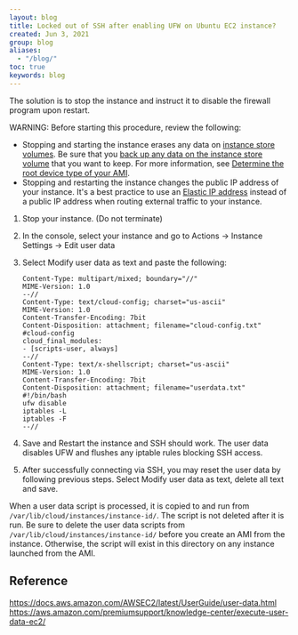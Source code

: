 ```yaml
---
layout: blog
title: Locked out of SSH after enabling UFW on Ubuntu EC2 instance?
created: Jun 3, 2021
group: blog
aliases:
  - "/blog/"
toc: true
keywords: blog
---
```

The solution is to stop the instance and instruct it to disable the firewall program upon restart.  

WARNING: Before starting this procedure, review the following:

* Stopping and starting the instance erases any data on [instance store volumes][instance-store-volumes]. Be sure that you [back up any data on the instance store volume][back-up] that you want to keep. For more information, see [Determine the root device type of your AMI][determine-root-device-type].
* Stopping and restarting the instance changes the public IP address of your instance. It's a best practice to use an [Elastic IP address][elastic-ip-address] instead of a public IP address when routing external traffic to your instance.

1. Stop your instance. (Do not terminate)  
2. In the console, select your instance and go to Actions -> Instance Settings -> Edit user data  
3. Select Modify user data as text and paste the following:  

    ```text
    Content-Type: multipart/mixed; boundary="//"
    MIME-Version: 1.0
    --//
    Content-Type: text/cloud-config; charset="us-ascii"
    MIME-Version: 1.0
    Content-Transfer-Encoding: 7bit
    Content-Disposition: attachment; filename="cloud-config.txt"
    #cloud-config
    cloud_final_modules:
    - [scripts-user, always]
    --//
    Content-Type: text/x-shellscript; charset="us-ascii"
    MIME-Version: 1.0
    Content-Transfer-Encoding: 7bit
    Content-Disposition: attachment; filename="userdata.txt"
    #!/bin/bash
    ufw disable
    iptables -L
    iptables -F
    --//
    ```

4. Save and Restart the instance and SSH should work. The user data disables UFW and flushes any iptable rules blocking SSH access.
5. After successfully connecting via SSH, you may reset the user data by following previous steps. 
    Select Modify user data as text, delete all text and save.

When a user data script is processed, it is copied to and run from ```/var/lib/cloud/instances/instance-id/```. 
The script is not deleted after it is run. Be sure to delete the user data scripts from 
```/var/lib/cloud/instances/instance-id/``` before you create an AMI from the instance. 
Otherwise, the script will exist in this directory on any instance launched from the AMI.
    
## Reference
<a href="https://docs.aws.amazon.com/AWSEC2/latest/UserGuide/user-data.html" style="word-break: break-word;">https://docs.aws.amazon.com/AWSEC2/latest/UserGuide/user-data.html</a>
<a href="https://aws.amazon.com/premiumsupport/knowledge-center/execute-user-data-ec2/" style="word-break: break-word;">https://aws.amazon.com/premiumsupport/knowledge-center/execute-user-data-ec2/</a>

[instance-store-volumes]: https://aws.amazon.com/premiumsupport/knowledge-center/instance-store-vs-ebs/
[back-up]: https://aws.amazon.com/premiumsupport/knowledge-center/back-up-instance-store-ebs/
[determine-root-device-type]: https://docs.aws.amazon.com/AWSEC2/latest/UserGuide/ComponentsAMIs.html#display-ami-root-device-type
[elastic-ip-address]: https://docs.aws.amazon.com/AWSEC2/latest/UserGuide/elastic-ip-addresses-eip.html
